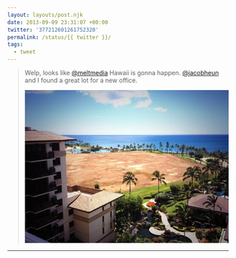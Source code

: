 ```yaml
---
layout: layouts/post.njk
date: 2013-09-09 23:31:07 +00:00
twitter: '377212601261752320'
permalink: /status/{{ twitter }}/
tags: 
  - tweet
---
```


> Welp, looks like [@meltmedia](https://twitter.com/meltmedia) Hawaii is gonna happen. [@jacobheun](https://twitter.com/jacobheun) and I found a great lot for a new office. 
> 
> ![empty lot next to a Hawaiian resort right by the ocean](/img/377212601261752320-BTwg3J7CMAEBPtI.jpg)

---
